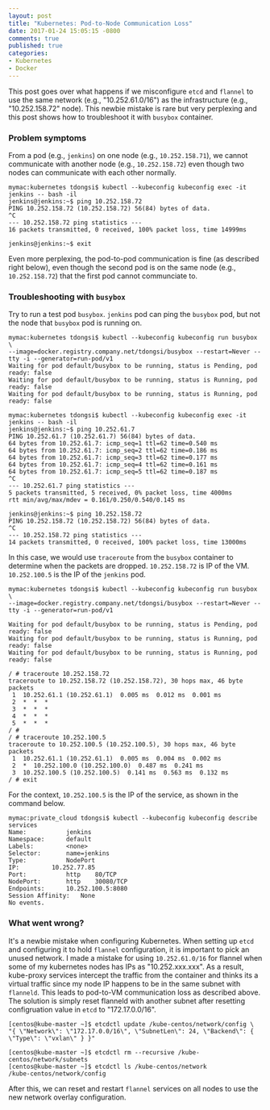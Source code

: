 ```yaml
---
layout: post
title: "Kubernetes: Pod-to-Node Communication Loss"
date: 2017-01-24 15:05:15 -0800
comments: true
published: true
categories: 
- Kubernetes
- Docker
---
```


This post goes over what happens if we misconfigure `etcd` and `flannel` to use the same network (e.g., "10.252.61.0/16") as the infrastructure (e.g., "10.252.158.72" node). 
This newbie mistake is rare but very perplexing and this post shows how to troubleshoot it with `busybox` container.

### Problem symptoms

From a pod (e.g., `jenkins`) on one node (e.g., `10.252.158.71`), we cannot communicate with another node (e.g., `10.252.158.72`) even though two nodes can communicate with each other normally.

``` plain
mymac:kubernetes tdongsi$ kubectl --kubeconfig kubeconfig exec -it jenkins -- bash -il
jenkins@jenkins:~$ ping 10.252.158.72
PING 10.252.158.72 (10.252.158.72) 56(84) bytes of data.
^C
--- 10.252.158.72 ping statistics ---
16 packets transmitted, 0 received, 100% packet loss, time 14999ms

jenkins@jenkins:~$ exit
```

Even more perplexing, the pod-to-pod communication is fine (as described right below), even though the second pod is on the same node (e.g., `10.252.158.72`) that the first pod cannot communciate to.

### Troubleshooting with `busybox`

Try to run a test pod `busybox`. 
`jenkins` pod can ping the `busybox` pod, but not the node that `busybox` pod is running on.

```
mymac:kubernetes tdongsi$ kubectl --kubeconfig kubeconfig run busybox \
--image=docker.registry.company.net/tdongsi/busybox --restart=Never --tty -i --generator=run-pod/v1
Waiting for pod default/busybox to be running, status is Pending, pod ready: false
Waiting for pod default/busybox to be running, status is Running, pod ready: false
Waiting for pod default/busybox to be running, status is Running, pod ready: false

mymac:kubernetes tdongsi$ kubectl --kubeconfig kubeconfig exec -it jenkins -- bash -il
jenkins@jenkins:~$ ping 10.252.61.7
PING 10.252.61.7 (10.252.61.7) 56(84) bytes of data.
64 bytes from 10.252.61.7: icmp_seq=1 ttl=62 time=0.540 ms
64 bytes from 10.252.61.7: icmp_seq=2 ttl=62 time=0.186 ms
64 bytes from 10.252.61.7: icmp_seq=3 ttl=62 time=0.177 ms
64 bytes from 10.252.61.7: icmp_seq=4 ttl=62 time=0.161 ms
64 bytes from 10.252.61.7: icmp_seq=5 ttl=62 time=0.187 ms
^C
--- 10.252.61.7 ping statistics ---
5 packets transmitted, 5 received, 0% packet loss, time 4000ms
rtt min/avg/max/mdev = 0.161/0.250/0.540/0.145 ms

jenkins@jenkins:~$ ping 10.252.158.72
PING 10.252.158.72 (10.252.158.72) 56(84) bytes of data.
^C
--- 10.252.158.72 ping statistics ---
14 packets transmitted, 0 received, 100% packet loss, time 13000ms
```

In this case, we would use `traceroute` from the `busybox` container to determine when the packets are dropped. 
`10.252.158.72` is IP of the VM. `10.252.100.5` is the IP of the `jenkins` pod.

```
mymac:kubernetes tdongsi$ kubectl --kubeconfig kubeconfig run busybox \
--image=docker.registry.company.net/tdongsi/busybox --restart=Never --tty -i --generator=run-pod/v1

Waiting for pod default/busybox to be running, status is Pending, pod ready: false
Waiting for pod default/busybox to be running, status is Running, pod ready: false
Waiting for pod default/busybox to be running, status is Running, pod ready: false

/ # traceroute 10.252.158.72
traceroute to 10.252.158.72 (10.252.158.72), 30 hops max, 46 byte packets
 1  10.252.61.1 (10.252.61.1)  0.005 ms  0.012 ms  0.001 ms
 2  *  *  *
 3  *  *  *
 4  *  *  *
 5  *  *  *
/ #
/ # traceroute 10.252.100.5
traceroute to 10.252.100.5 (10.252.100.5), 30 hops max, 46 byte packets
 1  10.252.61.1 (10.252.61.1)  0.005 ms  0.004 ms  0.002 ms
 2  *  10.252.100.0 (10.252.100.0)  0.487 ms  0.241 ms
 3  10.252.100.5 (10.252.100.5)  0.141 ms  0.563 ms  0.132 ms
/ # exit
```

For the context, `10.252.100.5` is the IP of the service, as shown in the command below.

```
mymac:private_cloud tdongsi$ kubectl --kubeconfig kubeconfig describe services
Name:			jenkins
Namespace:		default
Labels:			<none>
Selector:		name=jenkins
Type:			NodePort
IP:			10.252.77.85
Port:			http	80/TCP
NodePort:		http	30080/TCP
Endpoints:		10.252.100.5:8080
Session Affinity:	None
No events.
```

### What went wrong?

It's a newbie mistake when configuring Kubernetes.
When setting up `etcd` and configuring it to hold `flannel` configuration, it is important to pick an unused network.
I made a mistake for using `10.252.61.0/16` for flannel when some of my kubernetes nodes has IPs as "10.252.xxx.xxx". 
As a result, kube-proxy services intercept the traffic from the container and thinks its a virtual traffic since my node IP happens to be in the same subnet with `flanneld`.
This leads to pod-to-VM communication loss as described above. 
The solution is simply reset flanneld with another subnet after resetting configruation value in `etcd` to "172.17.0.0/16".

``` plain Update etcd
[centos@kube-master ~]$ etcdctl update /kube-centos/network/config \
"{ \"Network\": \"172.17.0.0/16\", \"SubnetLen\": 24, \"Backend\": { \"Type\": \"vxlan\" } }"

[centos@kube-master ~]$ etcdctl rm --recursive /kube-centos/network/subnets
[centos@kube-master ~]$ etcdctl ls /kube-centos/network
/kube-centos/network/config
```

After this, we can reset and restart `flannel` services on all nodes to use the new network overlay configuration.

